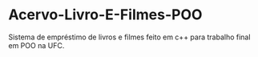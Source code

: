 # Acervo-Livro-E-Filmes-POO
 Sistema de empréstimo de livros e filmes feito em c++ para trabalho final em POO na UFC.
